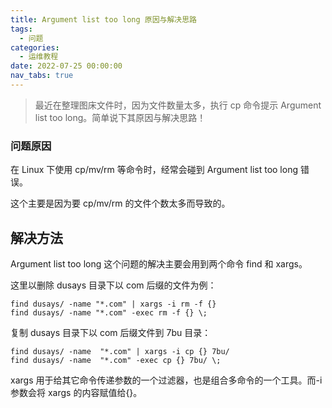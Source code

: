 ```yaml
---
title: Argument list too long 原因与解决思路
tags:
  - 问题
categories:
  - 运维教程
date: 2022-07-25 00:00:00
nav_tabs: true
---
```


> 最近在整理图床文件时，因为文件数量太多，执行 cp 命令提示 Argument list too long。简单说下其原因与解决思路！

<!-- more -->

### 问题原因

在 Linux 下使用 cp/mv/rm 等命令时，经常会碰到 Argument list too long 错误。

这个主要是因为要 cp/mv/rm 的文件个数太多而导致的。

## 解决方法

Argument list too long 这个问题的解决主要会用到两个命令 find 和 xargs。

这里以删除 dusays 目录下以 com 后缀的文件为例：

```
find dusays/ -name "*.com" | xargs -i rm -f {}
find dusays/ -name "*.com" -exec rm -f {} \;
```

复制 dusays 目录下以 com 后缀文件到 7bu 目录：

```
find dusays/ -name  "*.com" | xargs -i cp {} 7bu/
find dusays/ -name  "*.com" -exec cp {} 7bu/ \;
```

xargs 用于给其它命令传递参数的一个过滤器，也是组合多命令的一个工具。而-i 参数会将 xargs 的内容赋值给{}。